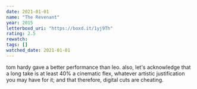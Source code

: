 ```yaml
---
date: 2021-01-01
name: "The Revenant"
year: 2015
letterboxd_uri: "https://boxd.it/1yj9Th"
rating: 2.5
rewatch: 
tags: []
watched_date: 2021-01-01
---
```


tom hardy gave a better performance than leo. also, let's acknowledge that a long take is at least 40% a cinematic flex, whatever artistic justification you may have for it; and that therefore, digital cuts are cheating.
